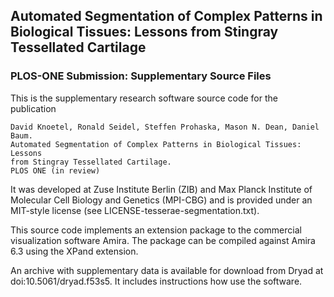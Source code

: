 ## Automated Segmentation of Complex Patterns in Biological Tissues: Lessons from Stingray Tessellated Cartilage
### PLOS-ONE Submission: Supplementary Source Files

This is the supplementary research software source code for the publication

    David Knoetel, Ronald Seidel, Steffen Prohaska, Mason N. Dean, Daniel Baum.
    Automated Segmentation of Complex Patterns in Biological Tissues: Lessons
    from Stingray Tessellated Cartilage.
    PLOS ONE (in review)

It was developed at Zuse Institute Berlin (ZIB) and Max Planck Institute of
Molecular Cell Biology and Genetics (MPI-CBG) and is provided under an MIT-style
license (see LICENSE-tesserae-segmentation.txt).

This source code implements an extension package to the commercial visualization software
Amira. The package can be compiled against Amira 6.3 using the XPand extension.

An archive with supplementary data is available for download from Dryad at
doi:10.5061/dryad.f53s5.  It includes instructions how use the
software.
